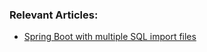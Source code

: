 ### Relevant Articles:

- [Spring Boot with multiple SQL import files](http://www.baeldung.com/spring-Boot-with-multiple-SQL-import-files)